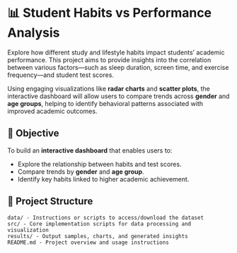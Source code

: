 
# 📊 Student Habits vs Performance Analysis

Explore how different study and lifestyle habits impact students’ academic performance. This project aims to provide insights into the correlation between various factors—such as sleep duration, screen time, and exercise frequency—and student test scores.

Using engaging visualizations like **radar charts** and **scatter plots**, the interactive dashboard will allow users to compare trends across **gender** and **age groups**, helping to identify behavioral patterns associated with improved academic outcomes.

## 🎯 Objective

To build an **interactive dashboard** that enables users to:

* Explore the relationship between habits and test scores.
* Compare trends by **gender** and **age group**.
* Identify key habits linked to higher academic achievement.

## 📁 Project Structure

```
data/ - Instructions or scripts to access/download the dataset  
src/ - Core implementation scripts for data processing and visualization  
results/ - Output samples, charts, and generated insights  
README.md - Project overview and usage instructions  
```



